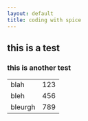 ```yaml
---
layout: default
title: coding with spice
---
```


## this is a test ##

### this is another test ###

<table>

<tr>
<td>blah</td>
<td>123</td>

</tr>

<tr>
<td>bleh</td>
<td>456</td>

</tr>

<tr>
<td>bleurgh</td>
<td>789</td>

</tr>

</table>